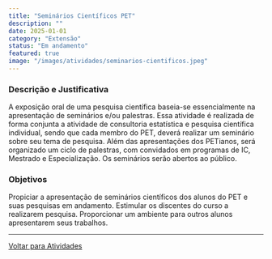 ```yaml
---
title: "Seminários Científicos PET"
description: ""
date: 2025-01-01
category: "Extensão"
status: "Em andamento"
featured: true
image: "/images/atividades/seminarios-cientificos.jpeg"
---
```

  
### **Descrição e Justificativa**
  
A exposição oral de uma pesquisa científica baseia-se essencialmente na apresentação de seminários e/ou
palestras. Essa atividade é realizada de forma conjunta a atividade de consultoria estatística e pesquisa
científica individual, sendo que cada membro do PET, deverá realizar um seminário sobre seu tema de
pesquisa. Além das apresentações dos PETianos, será organizado um ciclo de palestras, com convidados em
programas de IC, Mestrado e Especialização. Os seminários serão abertos ao público.

### **Objetivos**

Propiciar a apresentação de seminários científicos dos alunos do PET e suas pesquisas em andamento.
Estimular os discentes do curso a realizarem pesquisa. Proporcionar um ambiente para outros alunos
apresentarem seus trabalhos.

----------
[Voltar para Atividades](/atividades/)